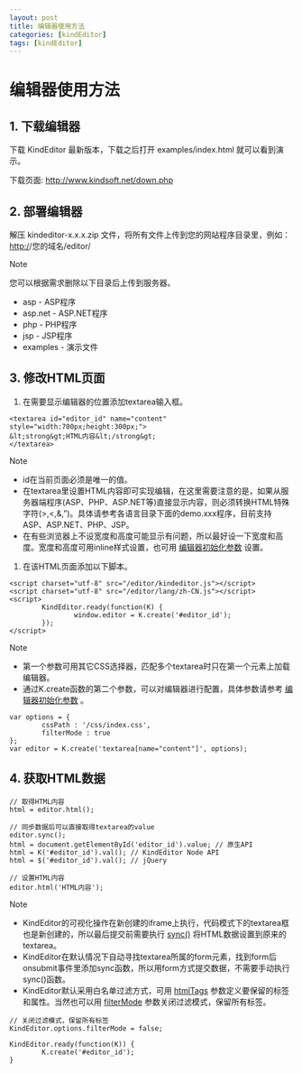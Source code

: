 ```yaml
---
layout: post
title: 编辑器使用方法
categories: [kindEditor]
tags: [kindEditor]
---
```


# 编辑器使用方法

## 1. 下载编辑器

下载 KindEditor 最新版本，下载之后打开 examples/index.html 就可以看到演示。

下载页面: http://www.kindsoft.net/down.php

## 2. 部署编辑器

解压 kindeditor-x.x.x.zip 文件，将所有文件上传到您的网站程序目录里，例如：[http:/](http://kindeditor.net/)/您的域名/editor/

Note

您可以根据需求删除以下目录后上传到服务器。

-   asp - ASP程序
-   asp.net - ASP.NET程序
-   php - PHP程序
-   jsp - JSP程序
-   examples - 演示文件

## 3. 修改HTML页面

1.  在需要显示编辑器的位置添加textarea输入框。

```
<textarea id="editor_id" name="content" style="width:700px;height:300px;">
&lt;strong&gt;HTML内容&lt;/strong&gt;
</textarea>
```

Note

-   id在当前页面必须是唯一的值。
-   在textarea里设置HTML内容即可实现编辑，在这里需要注意的是，如果从服务器端程序(ASP、PHP、ASP.NET等)直接显示内容，则必须转换HTML特殊字符(>,<,&,”)。具体请参考各语言目录下面的demo.xxx程序，目前支持ASP、ASP.NET、PHP、JSP。
-   在有些浏览器上不设宽度和高度可能显示有问题，所以最好设一下宽度和高度。宽度和高度可用inline样式设置，也可用 [编辑器初始化参数](http://kindeditor.net/docs/option.html) 设置。

1.  在该HTML页面添加以下脚本。

```
<script charset="utf-8" src="/editor/kindeditor.js"></script>
<script charset="utf-8" src="/editor/lang/zh-CN.js"></script>
<script>
        KindEditor.ready(function(K) {
                window.editor = K.create('#editor_id');
        });
</script>
```

Note

-   第一个参数可用其它CSS选择器，匹配多个textarea时只在第一个元素上加载编辑器。
-   通过K.create函数的第二个参数，可以对编辑器进行配置，具体参数请参考 [编辑器初始化参数](http://kindeditor.net/docs/option.html) 。

```
var options = {
        cssPath : '/css/index.css',
        filterMode : true
};
var editor = K.create('textarea[name="content"]', options);
```

## 4. 获取HTML数据

```
// 取得HTML内容
html = editor.html();

// 同步数据后可以直接取得textarea的value
editor.sync();
html = document.getElementById('editor_id').value; // 原生API
html = K('#editor_id').val(); // KindEditor Node API
html = $('#editor_id').val(); // jQuery

// 设置HTML内容
editor.html('HTML内容');
```

Note

-   KindEditor的可视化操作在新创建的iframe上执行，代码模式下的textarea框也是新创建的，所以最后提交前需要执行 [sync()](http://kindeditor.net/docs/editor.html#keditor-sync) 将HTML数据设置到原来的textarea。
-   KindEditor在默认情况下自动寻找textarea所属的form元素，找到form后onsubmit事件里添加sync函数，所以用form方式提交数据，不需要手动执行sync()函数。
-   KindEditor默认采用白名单过滤方式，可用 [htmlTags](http://kindeditor.net/docs/option.html#htmltags) 参数定义要保留的标签和属性。当然也可以用 [filterMode](http://kindeditor.net/docs/option.html#filtermode) 参数关闭过滤模式，保留所有标签。

```
// 关闭过滤模式，保留所有标签
KindEditor.options.filterMode = false;

KindEditor.ready(function(K)) {
        K.create('#editor_id');
}
```